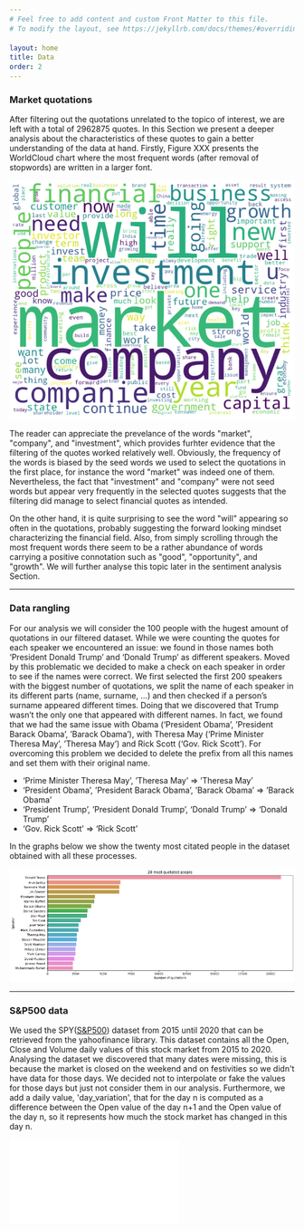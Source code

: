 ```yaml
---
# Feel free to add content and custom Front Matter to this file.
# To modify the layout, see https://jekyllrb.com/docs/themes/#overriding-theme-defaults

layout: home
title: Data
order: 2
---
```

### Market quotations
After filtering out the quotations unrelated to the topico of interest, we are left with a total of 2962875 quotes. In this Section we present a deeper analysis about the characteristics of these quotes to gain a better understanding of the data at hand. Firstly, Figure XXX presents the WorldCloud chart where the most frequent words (after removal of stopwords) are written in a larger font. 

![WordCloud chart of word frequency](./images/WordCloud.png "WordCloud chart")

The reader can appreciate the prevelance of the words "market", "company", and "investment", which provides furhter evidence that the filtering of the quotes worked relatively well. Obviously, the frequency of the words is biased by the seed words we used to select the quotations in the first place, for instance the word "market" was indeed one of them. Nevertheless, the fact that "investment" and "company" were not seed words but appear very frequently in the selected quotes suggests that the filtering did manage to select financial quotes as intended. 

On the other hand, it is quite surprising to see the word "will" appearing so often in the quotations, probably suggesting the forward looking mindset characterizing the financial field. Also, from simply scrolling through the most frequent words there seem to be a rather abundance of words carrying a positive connotation such as "good", "opportunity", and "growth". We will further analyse this topic later in the sentiment analysis Section. 

---

### Data rangling
For our analysis we will consider the 100 people with the hugest amount of quotations in our filtered dataset. While we were counting the quotes for each speaker we encountered an issue: we found in those names both ‘President Donald Trump’ and ‘Donald Trump’ as different speakers. Moved by this problematic we decided to make a check on each speaker in order to see if the names were correct. We first selected the first 200 speakers with the biggest number of quotations, we split the name of each speaker in its different parts (name, surname, …) and then checked if a person’s surname appeared different times. Doing that we discovered that Trump wasn’t the only one that appeared with different names. In fact, we found that we had the same issue with Obama (‘President Obama’, ’President Barack Obama’, ’Barack Obama’), with Theresa May (‘Prime Minister Theresa May’, ’Theresa May’) and Rick Scott (‘Gov. Rick Scott’). For overcoming this problem we decided to delete the prefix from all this names and set them with their original name.
-	‘Prime Minister Theresa May’, ’Theresa May’ =>  ’Theresa May’
-	‘President Obama’, ’President Barack Obama’, ’Barack Obama’ =>  ’Barack Obama’
-	‘President Trump’, ’President Donald Trump’, ‘Donald Trump’ =>  ‘Donald Trump’
-	‘Gov. Rick Scott’ => ‘Rick Scott’

In the graphs below we show the twenty most citated people in the dataset obtained with all these processes.

![20 most quotated people](./images/data.png "20 most quotated people")

---


### S&P500 data
We used the SPY([S&P500](https://en.wikipedia.org/wiki/S%26P_500)) dataset from 2015 until 2020 that can be retrieved from the yahoofinance library. This dataset contains all the Open, Close and Volume daily values of this stock market from 2015 to 2020. Analysing the dataset we discovered that many dates were missing, this is because the market is closed on the weekend and on festivities so we didn't have data for those days. We decided not to interpolate or fake the values for those days but just not consider them in our analysis. Furthermore, we add a daily value, 'day_variation', that for the day n is computed as a difference between the Open value of the day n+1 and the Open value of the day n, so it represents how much the stock market has changed in this day n.   

![fig1](./includes/fig1.html)




